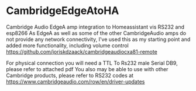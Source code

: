 # CambridgeEdgeAtoHA
Cambridge Audio EdgeA amp integration to Homeassistant vis RS232 and esp8266
As EdgeA as well as some of the other CambridgeAudio amps do not provide any network connectivity, I've used this as my starting point and added more functionality, including volume control
https://github.com/joriskdzaack/cambridgeaudiocxa81-remote

For physical connection you will need a TTL To Rs232 male Serial DB9, please refer to attached pdf
You also may be able to use with other Cambridge products, please refer to RS232 codes at https://www.cambridgeaudio.com/row/en/driver-updates

